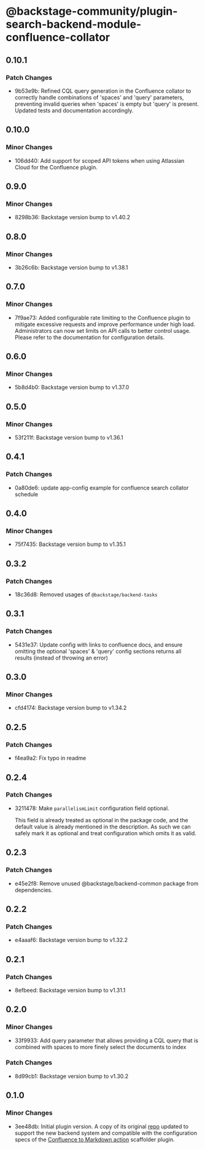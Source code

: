 # @backstage-community/plugin-search-backend-module-confluence-collator

## 0.10.1

### Patch Changes

- 9b53e9b: Refined CQL query generation in the Confluence collator to correctly handle combinations of 'spaces' and 'query' parameters, preventing invalid queries when 'spaces' is empty but 'query' is present. Updated tests and documentation accordingly.

## 0.10.0

### Minor Changes

- 106dd40: Add support for scoped API tokens when using Atlassian Cloud for the Confluence plugin.

## 0.9.0

### Minor Changes

- 8298b36: Backstage version bump to v1.40.2

## 0.8.0

### Minor Changes

- 3b26c6b: Backstage version bump to v1.38.1

## 0.7.0

### Minor Changes

- 7f9ae73: Added configurable rate limiting to the Confluence plugin to mitigate excessive requests and improve performance under high load. Administrators can now set limits on API calls to better control usage. Please refer to the documentation for configuration details.

## 0.6.0

### Minor Changes

- 5b8d4b0: Backstage version bump to v1.37.0

## 0.5.0

### Minor Changes

- 53f211f: Backstage version bump to v1.36.1

## 0.4.1

### Patch Changes

- 0a80de6: update app-config example for confluence search collator schedule

## 0.4.0

### Minor Changes

- 75f7435: Backstage version bump to v1.35.1

## 0.3.2

### Patch Changes

- 18c36d8: Removed usages of `@backstage/backend-tasks`

## 0.3.1

### Patch Changes

- 5431e37: Update config with links to confluence docs, and ensure omitting the optional 'spaces' & 'query' config sections returns all results (instead of throwing an error)

## 0.3.0

### Minor Changes

- cfd4174: Backstage version bump to v1.34.2

## 0.2.5

### Patch Changes

- f4ea9a2: Fix typo in readme

## 0.2.4

### Patch Changes

- 3211478: Make `parallelismLimit` configuration field optional.

  This field is already treated as optional in the package code, and the default
  value is already mentioned in the description. As such we can safely mark it as
  optional and treat configuration which omits it as valid.

## 0.2.3

### Patch Changes

- e45e2f8: Remove unused @backstage/backend-common package from dependencies.

## 0.2.2

### Patch Changes

- e4aaaf6: Backstage version bump to v1.32.2

## 0.2.1

### Patch Changes

- 8efbeed: Backstage version bump to v1.31.1

## 0.2.0

### Minor Changes

- 33f9933: Add query parameter that allows providing a CQL query that is combined with spaces to more finely select the documents to index

### Patch Changes

- 8d99cb1: Backstage version bump to v1.30.2

## 0.1.0

### Minor Changes

- 3ee48db: Initial plugin version. A copy of its original [repo](https://github.com/K-Phoen/backstage-plugin-confluence) updated to support the new backend system and compatible with the configuration specs of the [Confluence to Markdown action](https://github.com/backstage/backstage/tree/master/plugins/scaffolder-backend-module-confluence-to-markdown) scaffolder plugin.
